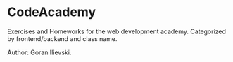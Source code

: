 # CodeAcademy

Exercises and Homeworks for the web development academy.
Categorized by frontend/backend and class name.

Author: Goran Ilievski.

